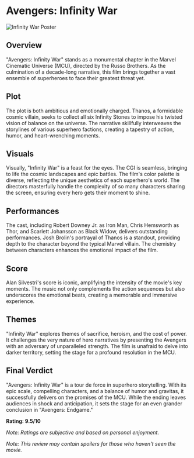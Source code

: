 # Avengers: Infinity War

![Infinity War Poster](https://lh3.googleusercontent.com/IBukXnzaqSf5osWU7MCnKUE42i8MbgbbWxUSiAJ7YJXWCOhICqJjCq1oC6SEoFSz4LOF5D_qnLDAF8txhb9Z6wx8=w640-h400-e365-rj-sc0x00ffffff)

## Overview

"Avengers: Infinity War" stands as a monumental chapter in the Marvel Cinematic Universe (MCU), directed by the Russo Brothers. As the culmination of a decade-long narrative, this film brings together a vast ensemble of superheroes to face their greatest threat yet.

## Plot

The plot is both ambitious and emotionally charged. Thanos, a formidable cosmic villain, seeks to collect all six Infinity Stones to impose his twisted vision of balance on the universe. The narrative skillfully interweaves the storylines of various superhero factions, creating a tapestry of action, humor, and heart-wrenching moments.

## Visuals

Visually, "Infinity War" is a feast for the eyes. The CGI is seamless, bringing to life the cosmic landscapes and epic battles. The film's color palette is diverse, reflecting the unique aesthetics of each superhero's world. The directors masterfully handle the complexity of so many characters sharing the screen, ensuring every hero gets their moment to shine.

## Performances

The cast, including Robert Downey Jr. as Iron Man, Chris Hemsworth as Thor, and Scarlett Johansson as Black Widow, delivers outstanding performances. Josh Brolin's portrayal of Thanos is a standout, providing depth to the character beyond the typical Marvel villain. The chemistry between characters enhances the emotional impact of the film.

## Score

Alan Silvestri's score is iconic, amplifying the intensity of the movie's key moments. The music not only complements the action sequences but also underscores the emotional beats, creating a memorable and immersive experience.

## Themes

"Infinity War" explores themes of sacrifice, heroism, and the cost of power. It challenges the very nature of hero narratives by presenting the Avengers with an adversary of unparalleled strength. The film is unafraid to delve into darker territory, setting the stage for a profound resolution in the MCU.

## Final Verdict

"Avengers: Infinity War" is a tour de force in superhero storytelling. With its epic scale, compelling characters, and a balance of humor and gravitas, it successfully delivers on the promises of the MCU. While the ending leaves audiences in shock and anticipation, it sets the stage for an even grander conclusion in "Avengers: Endgame."

**Rating: 9.5/10**

*Note: Ratings are subjective and based on personal enjoyment.*

*Note: This review may contain spoilers for those who haven't seen the movie.*
